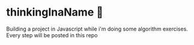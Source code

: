 # thinkingInaName 🤔
Building a project in  Javascript while i'm doing some algorithm exercises. Every step will be posted in this repo
